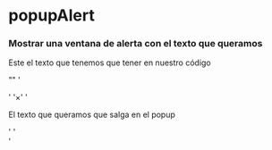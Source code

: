 # popupAlert
### Mostrar una ventana de alerta con el texto que queramos

Este el texto que tenemos que tener en nuestro código

"<!-- Modal content -->"
  '<div class="modal-content">'
    '<span class="close">&times;</span>' 
    '<p>El texto que queramos que salga en el popup</p>'
  '</div>'
